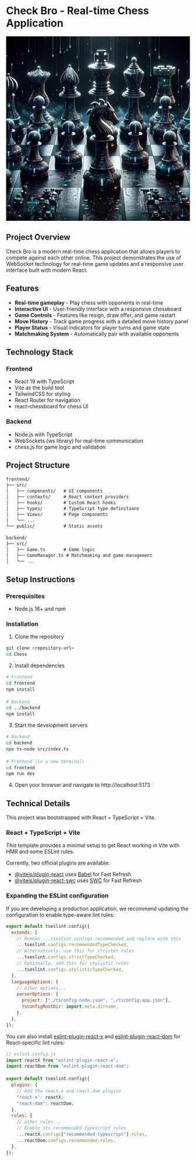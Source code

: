 # Check Bro - Real-time Chess Application

![Chess Game](./frontend/public/chess_img.jpg)

## Project Overview

Check Bro is a modern real-time chess application that allows players to compete against each other online. This project demonstrates the use of WebSocket technology for real-time game updates and a responsive user interface built with modern React.

## Features

- **Real-time gameplay** - Play chess with opponents in real-time
- **Interactive UI** - User-friendly interface with a responsive chessboard
- **Game Controls** - Features like resign, draw offer, and game restart
- **Move History** - Track game progress with a detailed move history panel
- **Player Status** - Visual indicators for player turns and game state
- **Matchmaking System** - Automatically pair with available opponents

## Technology Stack

### Frontend

- React 19 with TypeScript
- Vite as the build tool
- TailwindCSS for styling
- React Router for navigation
- react-chessboard for chess UI

### Backend

- Node.js with TypeScript
- WebSockets (ws library) for real-time communication
- chess.js for game logic and validation

## Project Structure

```
frontend/
├── src/
│   ├── components/   # UI components
│   ├── contexts/     # React context providers
│   ├── hooks/        # Custom React hooks
│   ├── types/        # TypeScript type definitions
│   ├── Views/        # Page components
│   └── ...
└── public/           # Static assets

backend/
├── src/
│   ├── Game.ts       # Game logic
│   ├── GameManager.ts # Matchmaking and game management
│   └── ...
```

## Setup Instructions

### Prerequisites

- Node.js 16+ and npm

### Installation

1. Clone the repository

```bash
git clone <repository-url>
cd Chess
```

2. Install dependencies

```bash
# Frontend
cd frontend
npm install

# Backend
cd ../backend
npm install
```

3. Start the development servers

```bash
# Backend
cd backend
npx ts-node src/index.ts

# Frontend (in a new terminal)
cd frontend
npm run dev
```

4. Open your browser and navigate to http://localhost:5173

## Technical Details

This project was bootstrapped with React + TypeScript + Vite.

### React + TypeScript + Vite

This template provides a minimal setup to get React working in Vite with HMR and some ESLint rules.

Currently, two official plugins are available:

- [@vitejs/plugin-react](https://github.com/vitejs/vite-plugin-react/blob/main/packages/plugin-react/README.md) uses [Babel](https://babeljs.io/) for Fast Refresh
- [@vitejs/plugin-react-swc](https://github.com/vitejs/vite-plugin-react-swc) uses [SWC](https://swc.rs/) for Fast Refresh

### Expanding the ESLint configuration

If you are developing a production application, we recommend updating the configuration to enable type-aware lint rules:

```js
export default tseslint.config({
  extends: [
    // Remove ...tseslint.configs.recommended and replace with this
    ...tseslint.configs.recommendedTypeChecked,
    // Alternatively, use this for stricter rules
    ...tseslint.configs.strictTypeChecked,
    // Optionally, add this for stylistic rules
    ...tseslint.configs.stylisticTypeChecked,
  ],
  languageOptions: {
    // other options...
    parserOptions: {
      project: ["./tsconfig.node.json", "./tsconfig.app.json"],
      tsconfigRootDir: import.meta.dirname,
    },
  },
});
```

You can also install [eslint-plugin-react-x](https://github.com/Rel1cx/eslint-react/tree/main/packages/plugins/eslint-plugin-react-x) and [eslint-plugin-react-dom](https://github.com/Rel1cx/eslint-react/tree/main/packages/plugins/eslint-plugin-react-dom) for React-specific lint rules:

```js
// eslint.config.js
import reactX from "eslint-plugin-react-x";
import reactDom from "eslint-plugin-react-dom";

export default tseslint.config({
  plugins: {
    // Add the react-x and react-dom plugins
    "react-x": reactX,
    "react-dom": reactDom,
  },
  rules: {
    // other rules...
    // Enable its recommended typescript rules
    ...reactX.configs["recommended-typescript"].rules,
    ...reactDom.configs.recommended.rules,
  },
});
```
